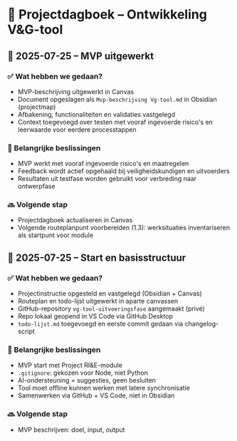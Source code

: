 # 📘 Projectdagboek – Ontwikkeling V&G-tool

## 📅 2025-07-25 – MVP uitgewerkt

### ✅ Wat hebben we gedaan?
- MVP-beschrijving uitgewerkt in Canvas
- Document opgeslagen als `Mvp-beschrijving Vg-tool.md` in Obsidian (projectmap)
- Afbakening, functionaliteiten en validaties vastgelegd
- Context toegevoegd over testen met vooraf ingevoerde risico's en leerwaarde voor eerdere processtappen

### 🧠 Belangrijke beslissingen
- MVP werkt met vooraf ingevoerde risico's en maatregelen
- Feedback wordt actief opgehaald bij veiligheidskundigen en uitvoerders
- Resultaten uit testfase worden gebruikt voor verbreding naar ontwerpfase

### 🔜 Volgende stap
- Projectdagboek actualiseren in Canvas
- Volgende routeplanpunt voorbereiden (1.3): werksituaties inventariseren als startpunt voor module

## 📅 2025-07-25 – Start en basisstructuur

### ✅ Wat hebben we gedaan?
- Projectinstructie opgesteld en vastgelegd (Obsidian + Canvas)
- Routeplan en todo-lijst uitgewerkt in aparte canvassen
- GitHub-repository `vg-tool-uitvoeringsfase` aangemaakt (privé)
- Repo lokaal geopend in VS Code via GitHub Desktop
- `todo-lijst.md` toegevoegd en eerste commit gedaan via changelog-script

### 🧠 Belangrijke beslissingen
- MVP start met Project RI&E-module
- `.gitignore`: gekozen voor Node, niet Python
- AI-ondersteuning = suggesties, geen besluiten
- Tool moet offline kunnen werken met latere synchronisatie
- Samenwerken via GitHub + VS Code, niet in Obsidian


### 🔜 Volgende stap
- MVP beschrijven: doel, input, output